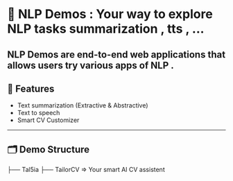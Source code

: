 # 🧠 NLP Demos : Your way to explore NLP tasks summarization , tts , ...

**NLP Demos**  are  end-to-end web applications that allows users try various apps of NLP .
---

## 🚀 Features

- Text summarization (Extractive & Abstractive)
- Text to speech 
- Smart CV Customizer
---

## 🗂️ Demo Structure


├── Tal5ia
├── TailorCV => Your smart AI CV assistent 

 

